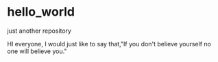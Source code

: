 # hello_world
just another repository

HI everyone,
I would just like to say that,"If you don't believe yourself no one will believe you."
